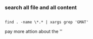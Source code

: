 ### search all file and all content


```

find . -name \*.* | xargs grep 'GMAT'

```

pay more attion about the '\'
